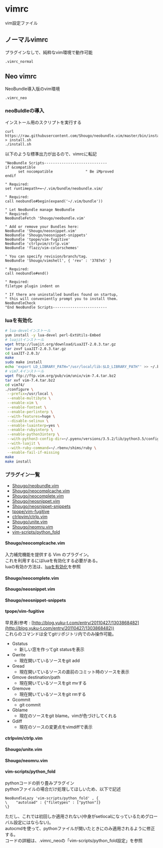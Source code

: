 # vimrc
vim設定ファイル

## ノーマルvimrc

プラグインなしで、純粋なvim環境で動作可能

```
.vimrc_normal
```

## Neo vimrc

NeoBundle導入版のvim環境

```
.vimrc_neo
```

### neoBuldleの導入

インストール用のスクリプトを実行する

```
curl https://raw.githubusercontent.com/Shougo/neobundle.vim/master/bin/install.sh > install.sh
./install.sh
```

以下のような標準出力が出るので、vimrcに転記

```Vim
"NeoBundle Scripts-----------------------------
if &compatible
      set nocompatible               " Be iMproved
endif

" Required:
set runtimepath+=~/.vim/bundle/neobundle.vim/

" Required:
call neobundle#begin(expand('~/.vim/bundle'))

" Let NeoBundle manage NeoBundle
" Required:
NeoBundleFetch 'Shougo/neobundle.vim'

" Add or remove your Bundles here:
NeoBundle 'Shougo/neosnippet.vim'
NeoBundle 'Shougo/neosnippet-snippets'
NeoBundle 'tpope/vim-fugitive'
NeoBundle 'ctrlpvim/ctrlp.vim'
NeoBundle 'flazz/vim-colorschemes'

" You can specify revision/branch/tag.
NeoBundle 'Shougo/vimshell', { 'rev' : '3787e5' }

" Required:
call neobundle#end()

" Required:
filetype plugin indent on

" If there are uninstalled bundles found on startup,
" this will conveniently prompt you to install them.
NeoBundleCheck
"End NeoBundle Scripts-------------------------
```

### luaを有効化

```Bash
# lua-develインストール
yum install -y lua-devel perl-ExtUtils-Embed
# luajitインストール
wget http://luajit.org/download/LuaJIT-2.0.3.tar.gz
tar zxvf LuaJIT-2.0.3.tar.gz
cd LuaJIT-2.0.3/
make
sudo make install
echo 'export LD_LIBRARY_PATH="/usr/local/lib:$LD_LIBRARY_PATH"' >> ~/.bash_profile
# vim7.4インストール
wget ftp://ftp.vim.org/pub/vim/unix/vim-7.4.tar.bz2
tar xvf vim-7.4.tar.bz2
cd vim74/
./configure \
 --prefix=/usr/local \
 --enable-multibyte \
 --enable-xim \
 --enable-fontset \
 --enable-perlinterp \
 --with-features=huge \
 --disable-selinux \
 --enable-luainterp=yes \
 --enable-rubyinterp \
 --enable-python3interp \
 --with-python3-config-dir=~/.pyenv/versions/3.5.2/lib/python3.5/config-3.5m/ \
 --with-luajit \
 --with-ruby-command=~/.rbenv/shims/ruby \
 --enable-fail-if-missing
make
make install
```

### プラグイン一覧

* [Shougo/neobundle.vim](https://github.com/Shougo/neobundle.vim)
* [Shougo/neocomplcache.vim](https://github.com/Shougo/neocomplcache.vim)
* [Shougo/neocomplete.vim](https://github.com/Shougo/neocomplete.vim)
* [Shougo/neosnippet.vim](https://github.com/Shougo/neosnippet.vim)
* [Shougo/neosnippet-snippets](https://github.com/Shougo/neosnippet-snippets)
* [tpope/vim-fugitive](https://github.com/tpope/vim-fugitive)
* [ctrlpvim/ctrlp.vim](https://github.com/ctrlpvim/ctrlp.vim)
* [Shougo/unite.vim](https://github.com/Shougo/unite.vim)
* [Shougo/neomru.vim](https://github.com/Shougo/neomru.vim)
* [vim-scripts/python_fold](https://github.com/vim-scripts/python_fold)

#### Shougo/neocomplcache.vim

入力補完機能を提供する Vim のプラグイン。  
これを利用するにはluaを有効化する必要がある。  
luaの有効か方法は、[luaを有効化](https://github.com/laikuaut/vimrc#lua%E3%82%92%E6%9C%89%E5%8A%B9%E5%8C%96)を参照  

#### Shougo/neocomplete.vim

#### Shougo/neosnippet.vim

#### Shougo/neosnippet-snippets

#### tpope/vim-fugitive

早見表(参考 : [http://blog.yuku-t.com/entry/20110427/1303868482](http://blog.yuku-t.com/entry/20110427/1303868482))  
これらのコマンドは全てgitリポジトリ内でのみ操作可能。  

* Gstatus
    + 新しい窓を作ってgit statusを表示
* Gwrite
    + 現在開いているソースをgit add
* Gread
    + 現在開いているソースの直前のコミット時のソースを表示
* Gmove destination/path
    + 現在開いているソースをgit mvする
* Gremove
    + 現在開いているソースをgit rmする
* Gcommit
    + git commit
* Gblame
    + 現在のソースをgit blame。vimが色づけしてくれる
* Gdiff
    + 現在のソースの変更点をvimdiffで表示 

#### ctrlpvim/ctrlp.vim

#### Shougo/unite.vim

#### Shougo/neomru.vim

#### vim-scripts/python_fold

pythonコードの折り畳みプラグイン  
pythonファイルの場合だけ処理してほしいため、以下で記述  

```Vim
NeoBundleLazy 'vim-scripts/python_fold' , {
\    "autoload" : {"filetypes" : ["python"]}
\}
```

ただし、これでは初回しか適用されない(中身がsetlocalになっているためグローバル設定にはならない)。  
autocmdを使って、pythonファイルが開いたときにのみ適用されるように修正する。  
コードの詳細は、.vimrc_neoの「vim-scripts/python_fold設定」を参照  


